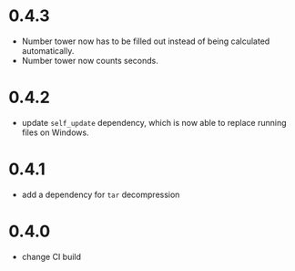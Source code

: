 # 0.4.3

- Number tower now has to be filled out instead of being calculated automatically.
- Number tower now counts seconds.

# 0.4.2

- update `self_update` dependency, which is now able to replace running files on Windows.

# 0.4.1

- add a dependency for `tar` decompression

# 0.4.0

- change CI build
